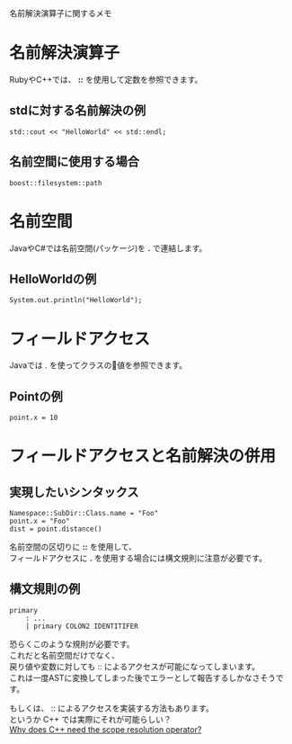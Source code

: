 名前解決演算子に関するメモ

# 名前解決演算子
RubyやC++では、 **::** を使用して定数を参照できます。  

stdに対する名前解決の例
--
    std::cout << "HelloWorld" << std::endl;

名前空間に使用する場合
--
    boost::filesystem::path

# 名前空間
JavaやC#では名前空間(パッケージ)を **.** で連結します。

HelloWorldの例
--
	System.out.println("HelloWorld");

# フィールドアクセス
Javaでは . を使ってクラスの値を参照できます。

Pointの例
--
	point.x = 10

# フィールドアクセスと名前解決の併用
実現したいシンタックス
--
	Namespace::SubDir::Class.name = "Foo"
	point.x = "Foo"
	dist = point.distance()

名前空間の区切りに **::** を使用して、  
フィールドアクセスに **.** を使用する場合には構文規則に注意が必要です。

構文規則の例
--
	primary
		: ...
		| primary COLON2 IDENTITIFER

恐らくこのような規則が必要です。  
これだと名前空間だけでなく、  
戻り値や変数に対しても :: によるアクセスが可能になってしまいます。  
これは一度ASTに変換してしまった後でエラーとして報告するしかなさそうです。

もしくは、 :: によるアクセスを実装する方法もあります。  
というか C++ では実際にそれが可能らしい？  
[Why does C++ need the scope resolution operator?
](https://stackoverflow.com/questions/9338217/why-does-c-need-the-scope-resolution-operator)